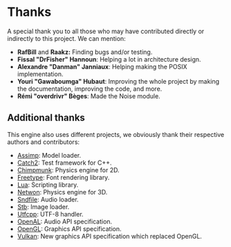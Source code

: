 # Thanks

A special thank you to all those who may have contributed directly or indirectly to this project. We can mention:

- **RafBill** and **Raakz:** Finding bugs and/or testing.
- **Fissal "DrFisher" Hannoun**: Helping a lot in architecture design.
- **Alexandre "Danman" Janniaux**: Helping making the POSIX implementation.
- **Youri "Gawaboumga" Hubaut**: Improving the whole project by making the documentation, improving the code, and more.
- **Rémi "overdrivr" Bèges**: Made the Noise module.

## Additional thanks

This engine also uses different projects, we obviously thank their respective authors and contributors:

- [Assimp](http://www.assimp.org/): Model loader.
- [Catch2](https://github.com/catchorg/Catch2): Test framework for C++.
- [Chimpmunk](http://chipmunk-physics.net/): Physics engine for 2D.
- [Freetype](https://www.freetype.org/): Font rendering library.
- [Lua](https://www.lua.org/): Scripting library.
- [Netwon](http://newtondynamics.com/forum/newton.php): Physics engine for 3D.
- [Sndfile](http://www.mega-nerd.com/libsndfile/): Audio loader.
- [Stb](https://github.com/nothings/stb): Image loader.
- [Utfcpp](http://utfcpp.sourceforge.net/): UTF-8 handler.
- [OpenAL](https://www.openal.org/): Audio API specification.
- [OpenGL](https://www.khronos.org/opengl/): Graphics API specification.
- [Vulkan](https://www.khronos.org/vulkan/): New graphics API specification which replaced OpenGL.
